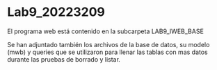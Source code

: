 # Lab9_20223209

El programa web está contenido en la subcarpeta LAB9_IWEB_BASE

Se han adjuntado también los archivos de la base de datos, su modelo (mwb) y queries que se utilizaron para llenar las tablas con mas datos durante las pruebas de borrado y listar. 
